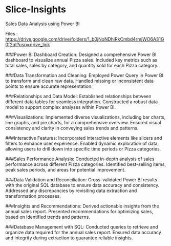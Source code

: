 # Slice-Insights
Sales Data Analysis using Power BI

Files : https://drive.google.com/drive/folders/1_b0jNoNDhiRkCmbd4rmjWO6A31G0f2qt?usp=drive_link

###Power BI Dashboard Creation:
Designed a comprehensive Power BI dashboard to visualize annual Pizza sales.
Included key metrics such as total sales, sales by category, and quantity sold for each Pizza category.

###Data Transformation and Cleaning:
Employed Power Query in Power BI to transform and clean raw data.
Handled missing or inconsistent data points to ensure accurate representation.

###Relationships and Data Model:
Established relationships between different data tables for seamless integration.
Constructed a robust data model to support complex analyses within Power BI.

###Visualizations:
Implemented diverse visualizations, including bar charts, line graphs, and pie charts, for a comprehensive overview.
Ensured visual consistency and clarity in conveying sales trends and patterns.

###Interactive Features:
Incorporated interactive elements like slicers and filters to enhance user experience.
Enabled dynamic exploration of data, allowing users to drill down into specific time periods or Pizza categories.

###Sales Performance Analysis:
Conducted in-depth analysis of sales performance across different Pizza categories.
Identified best-selling items, peak sales periods, and areas for potential improvement.

###Data Validation and Reconciliation:
Cross-validated Power BI results with the original SQL database to ensure data accuracy and consistency.
Addressed any discrepancies by revisiting data extraction and transformation processes.

###Insights and Recommendations:
Derived actionable insights from the annual sales report.
Presented recommendations for optimizing sales, based on identified trends and patterns.

###Database Management with SQL:
Conducted queries to retrieve and organize data required for the annual sales report.
Ensured data accuracy and integrity during extraction to guarantee reliable insights.
